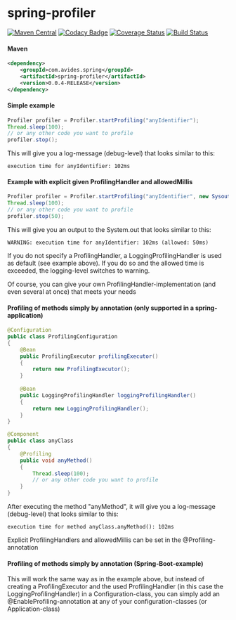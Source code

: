 spring-profiler
============

[![Maven Central](https://maven-badges.herokuapp.com/maven-central/com.avides.spring/spring-profiler/badge.svg)](https://maven-badges.herokuapp.com/maven-central/com.avides.spring/spring-profiler)
[![Codacy Badge](https://api.codacy.com/project/badge/grade/49fe00fd4ec843b6ac21b2d3996f2de9)](https://www.codacy.com/app/developer_6/spring-profiler)
[![Coverage Status](https://coveralls.io/repos/github/avides/spring-profiler/badge.svg?branch=master)](https://coveralls.io/github/avides/spring-profiler?branch=master)
[![Build Status](https://travis-ci.org/avides/spring-profiler.svg?branch=master)](https://travis-ci.org/avides/spring-profiler)

#### Maven
```xml
<dependency>
    <groupId>com.avides.spring</groupId>
    <artifactId>spring-profiler</artifactId>
    <version>0.0.4-RELEASE</version>
</dependency>
```
#### Simple example
```java
Profiler profiler = Profiler.startProfiling("anyIdentifier");
Thread.sleep(100);
// or any other code you want to profile
profiler.stop();
```
This will give you a log-message (debug-level) that looks similar to this:

```text
execution time for anyIdentifier: 102ms
```
#### Example with explicit given ProfilingHandler and allowedMillis
```java
Profiler profiler = Profiler.startProfiling("anyIdentifier", new SysoutProfilingHandler());
Thread.sleep(100);
// or any other code you want to profile
profiler.stop(50);
```
This will give you an output to the System.out that looks similar to this:

```text
WARNING: execution time for anyIdentifier: 102ms (allowed: 50ms)
```
If you do not specify a ProfilingHandler, a LoggingProfilingHandler is used as default (see example above). If you do so and the allowed time is exceeded, the logging-level switches to warning.

Of course, you can give your own ProfilingHandler-implementation (and even several at once) that meets your needs

#### Profiling of methods simply by annotation (only supported in a spring-application)
```java
@Configuration
public class ProfilingConfiguration
{
    @Bean
    public ProfilingExecutor profilingExecutor()
    {
        return new ProfilingExecutor();
    }
    
    @Bean
    public LoggingProfilingHandler loggingProfilingHandler()
    {
        return new LoggingProfilingHandler();
    }
}

@Component
public class anyClass
{
    @Profiling
    public void anyMethod()
    {
        Thread.sleep(100);
        // or any other code you want to profile
    }
}
```
After executing the method "anyMethod", it will give you a log-message (debug-level) that looks similar to this:

```text
execution time for method anyClass.anyMethod(): 102ms
```
Explicit ProfilingHandlers and allowedMillis can be set in the @Profiling-annotation

#### Profiling of methods simply by annotation (Spring-Boot-example)
This will work the same way as in the example above, but instead of creating a ProfilingExecutor and the used ProfilingHandler (in this case the LoggingProfilingHandler) in a Configuration-class, you can simply add an @EnableProfiling-annotation at any of your configuration-classes (or Application-class)
